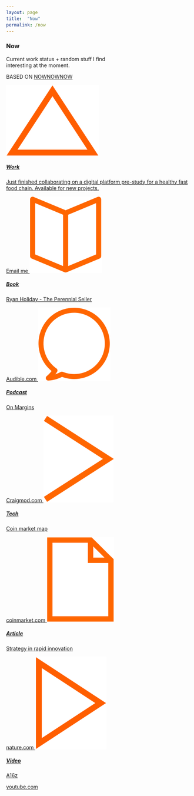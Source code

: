```yaml
---
layout: page
title:  "Now"
permalink: /now
---
```

<section class="fl w-100 ph5 ph0-ns pv6">
  <div class="tl tc-ns pt3 pb4 pb6-ns">
    <h3 class="f4 fw6 silver ttu gotham-bold tracked">Now</h3>
    <p class="f4 f3-ns fw3 sentinel-light-italic">Current work status + random stuff I find <br>interesting at the moment.</p>
    <p class="f7 fw6 silver ttu gotham-bold tracked">BASED ON <a href="https://nownownow.com/p/wMyz" target="_blank" class="silver">NOWNOWNOW</a></p>
  </div>
  <div class="w-100 w-40-ns center tl ph5-ns">
    <a href="mailto:alex@afekenst.am" class="db link pv4 pv5-ns" target="_blank">
      <img src="/assets/images/icons/work.svg" class="h2 pr2 dib v-mid">
      <h5 class="f4 fw5 ttu dib v-mid ma0 gotham-extralight">Work</h5>
      <p class="f4 fw3 sentinel-light">Just finished collaborating on a digital platform pre-study for a healthy fast food chain. Available for new projects.</p>
      <span class="db f7 silver ttu gotham-bold tracked">Email me</span>
    </a>
    <a href="https://www.audible.com/pd/Business/Perennial-Seller-Audiobook/B0733PW1CR?ref=a_a_search_c3_lProduct_1_1&pf_rd_p=e81b7c27-6880-467a-b5a7-13cef5d729fe&pf_rd_r=STNVS5Q8RS9AWFD2P7XG&" class="db link pv4 pv5-ns" target="_blank">
      <img src="/assets/images/icons/books.svg" class="h2 pr2 dib v-mid">
      <h5 class="f4 fw5 ttu dib v-mid ma0 gotham-extralight">Book</h5>
      <p class="f4 fw3 sentinel-light">Ryan Holiday - The Perennial Seller</p>
      <span class="db f7 silver ttu gotham-bold tracked">Audible.com</span>
    </a>
    <a href="https://craigmod.com/onmargins/" class="db link pv4 pv5-ns" target="_blank">
      <img src="/assets/images/icons/podcast.svg" class="h2 pr2 dib v-mid">
      <h5 class="f4 fw5 ttu dib v-mid ma0 gotham-extralight">Podcast</h5>
      <p class="f4 fw3 sentinel-light">On Margins</p>
      <span class="db f7 silver ttu gotham-bold tracked">Craigmod.com</span>
    </a>
    <a href="https://coinmarketcap.com/" class="db link pv4 pv5-ns" target="_blank">
      <img src="/assets/images/icons/tech.svg" class="h2 pr2 dib v-mid">
      <h5 class="f4 fw5 ttu dib v-mid ma0 gotham-extralight">Tech</h5>
      <p class="f4 fw3 sentinel-light">Coin market map</p>
      <span class="db f7 silver ttu gotham-bold tracked">coinmarket.com</span>
    </a>
    <a href="https://www.nature.com/articles/s41467-017-02042-w" class="db link pv4 pv5-ns" target="_blank">
      <img src="/assets/images/icons/text.svg" class="h2 pr2 dib v-mid">
      <h5 class="f4 fw5 ttu dib v-mid ma0 gotham-extralight">Article</h5>
      <p class="f4 fw3 sentinel-light">Strategy in rapid innovation</p>
      <span class="db f7 silver ttu gotham-bold tracked">nature.com</span>
    </a>
    <a href="https://www.youtube.com/channel/UC9cn0TuPq4dnbTY-CBsm8XA" class="db link pv4 pv5-ns" target="_blank">
      <img src="/assets/images/icons/video.svg" class="h2 pr2 dib v-mid">
      <h5 class="f4 fw5 ttu dib v-mid ma0 gotham-extralight">Video</h5>
      <p class="f4 fw3 sentinel-light">A16z</p>
      <span class="db f7 silver ttu gotham-bold tracked">youtube.com</span>
    </a>
  </div>
</section>